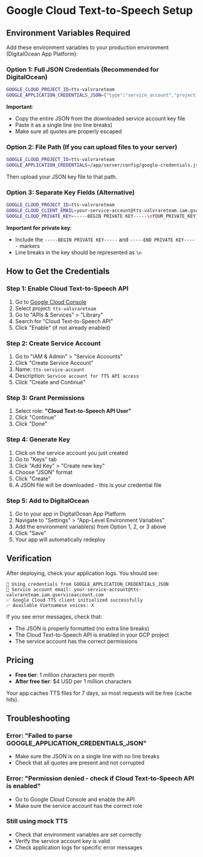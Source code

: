 # Google Cloud Text-to-Speech Setup

## Environment Variables Required

Add these environment variables to your production environment (DigitalOcean App Platform):

### Option 1: Full JSON Credentials (Recommended for DigitalOcean)

```bash
GOOGLE_CLOUD_PROJECT_ID=tts-valvrareteam
GOOGLE_APPLICATION_CREDENTIALS_JSON={"type":"service_account","project_id":"tts-valvrareteam","private_key_id":"YOUR_PRIVATE_KEY_ID","private_key":"-----BEGIN PRIVATE KEY-----\nYOUR_PRIVATE_KEY\n-----END PRIVATE KEY-----\n","client_email":"YOUR_SERVICE_ACCOUNT@tts-valvrareteam.iam.gserviceaccount.com","client_id":"YOUR_CLIENT_ID","auth_uri":"https://accounts.google.com/o/oauth2/auth","token_uri":"https://oauth2.googleapis.com/token","auth_provider_x509_cert_url":"https://www.googleapis.com/oauth2/v1/certs","client_x509_cert_url":"YOUR_CERT_URL"}
```

**Important**: 
- Copy the entire JSON from the downloaded service account key file
- Paste it as a single line (no line breaks)
- Make sure all quotes are properly escaped

### Option 2: File Path (If you can upload files to your server)

```bash
GOOGLE_CLOUD_PROJECT_ID=tts-valvrareteam
GOOGLE_APPLICATION_CREDENTIALS=/app/server/config/google-credentials.json
```

Then upload your JSON key file to that path.

### Option 3: Separate Key Fields (Alternative)

```bash
GOOGLE_CLOUD_PROJECT_ID=tts-valvrareteam
GOOGLE_CLOUD_CLIENT_EMAIL=your-service-account@tts-valvrareteam.iam.gserviceaccount.com
GOOGLE_CLOUD_PRIVATE_KEY=-----BEGIN PRIVATE KEY-----\nYOUR_PRIVATE_KEY_HERE\n-----END PRIVATE KEY-----
```

**Important for private key**: 
- Include the `-----BEGIN PRIVATE KEY-----` and `-----END PRIVATE KEY-----` markers
- Line breaks in the key should be represented as `\n`

## How to Get the Credentials

### Step 1: Enable Cloud Text-to-Speech API

1. Go to [Google Cloud Console](https://console.cloud.google.com/)
2. Select project: `tts-valvrareteam`
3. Go to "APIs & Services" > "Library"
4. Search for "Cloud Text-to-Speech API"
5. Click "Enable" (if not already enabled)

### Step 2: Create Service Account

1. Go to "IAM & Admin" > "Service Accounts"
2. Click "Create Service Account"
3. Name: `tts-service-account`
4. Description: `Service account for TTS API access`
5. Click "Create and Continue"

### Step 3: Grant Permissions

1. Select role: **"Cloud Text-to-Speech API User"**
2. Click "Continue"
3. Click "Done"

### Step 4: Generate Key

1. Click on the service account you just created
2. Go to "Keys" tab
3. Click "Add Key" > "Create new key"
4. Choose "JSON" format
5. Click "Create"
6. A JSON file will be downloaded - this is your credential file

### Step 5: Add to DigitalOcean

1. Go to your app in DigitalOcean App Platform
2. Navigate to "Settings" > "App-Level Environment Variables"
3. Add the environment variable(s) from Option 1, 2, or 3 above
4. Click "Save"
5. Your app will automatically redeploy

## Verification

After deploying, check your application logs. You should see:

```
🔐 Using credentials from GOOGLE_APPLICATION_CREDENTIALS_JSON
📧 Service account email: your-service-account@tts-valvrareteam.iam.gserviceaccount.com
✅ Google Cloud TTS client initialized successfully
✅ Available Vietnamese voices: X
```

If you see error messages, check that:
- The JSON is properly formatted (no extra line breaks)
- The Cloud Text-to-Speech API is enabled in your GCP project
- The service account has the correct permissions

## Pricing

- **Free tier**: 1 million characters per month
- **After free tier**: $4 USD per 1 million characters

Your app caches TTS files for 7 days, so most requests will be free (cache hits).

## Troubleshooting

### Error: "Failed to parse GOOGLE_APPLICATION_CREDENTIALS_JSON"
- Make sure the JSON is on a single line with no line breaks
- Check that all quotes are present and not corrupted

### Error: "Permission denied - check if Cloud Text-to-Speech API is enabled"
- Go to Google Cloud Console and enable the API
- Make sure the service account has the correct role

### Still using mock TTS
- Check that environment variables are set correctly
- Verify the service account key is valid
- Check application logs for specific error messages
